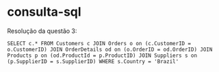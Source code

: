 # consulta-sql

Resolução da questão 3:

`
SELECT c.* FROM Customers c JOIN Orders o on (c.CustomerID = o.CustomerID) JOIN OrderDetails od on (o.OrderID = od.OrderID) JOIN Products p on (od.ProductId = p.ProductID) JOIN Suppliers s on (p.SupplierID = s.SupplierID) WHERE s.Country = 'Brazil'
`
